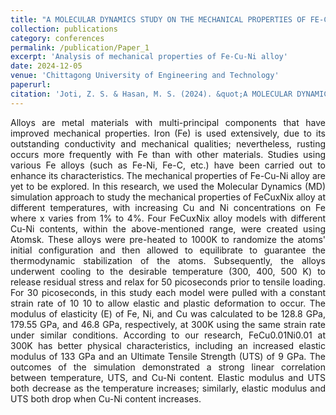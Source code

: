 ```yaml
---
title: "A MOLECULAR DYNAMICS STUDY ON THE MECHANICAL PROPERTIES OF FE-CU-NI NANOPILLAR UNDER UNIAXIAL TENSILE LOAD"
collection: publications
category: conferences
permalink: /publication/Paper_1
excerpt: 'Analysis of mechanical properties of Fe-Cu-Ni alloy'
date: 2024-12-05
venue: 'Chittagong University of Engineering and Technology'
paperurl: 
citation: 'Joti, Z. S. & Hasan, M. S. (2024). &quot;A MOLECULAR DYNAMICS STUDY ON THE MECHANICAL PROPERTIES OF FE-CU-NI NANOPILLAR UNDER UNIAXIAL TENSILE LOAD.&quot; <i>Books of Abstracts of the 3rd International Conference on Mathematical Analysis and Application Modeling (p. 43). Chittagong, Bangladesh</i>.'
---
```

<div align="justify">
Alloys are metal materials with multi-principal components that have improved mechanical properties. Iron (Fe) is used extensively, due to its outstanding conductivity and mechanical qualities; nevertheless, rusting occurs more frequently with Fe than with other materials. Studies using various Fe alloys (such as Fe-Ni, Fe-C, etc.) have been carried out to enhance its characteristics. The mechanical properties of Fe-Cu-Ni alloy are yet to be explored. In this research, we used the Molecular Dynamics (MD) simulation approach to study the mechanical properties of FeCuxNix alloy at different temperatures, with increasing Cu and Ni concentrations on Fe where x varies from 1% to 4%. Four FeCuxNix alloy models with different Cu-Ni contents, within the above-mentioned range, were created using Atomsk. These alloys were pre-heated to 1000K to randomize the atoms' initial configuration and then allowed to equilibrate to guarantee the thermodynamic stabilization of the atoms. Subsequently, the alloys underwent cooling to the desirable temperature (300, 400, 500 K) to release residual stress and relax for 50 picoseconds prior to tensile loading. For 30 picoseconds, in this study each model were pulled with a constant strain rate of 10 10 to allow elastic and plastic deformation to occur. The modulus of elasticity (E) of Fe, Ni, and Cu was calculated to be 128.8 GPa, 179.55 GPa, and 46.8 GPa, respectively, at 300K using the same strain rate under similar conditions. According to our research, FeCu0.01Ni0.01 at 300K has better physical characteristics, including an increased elastic modulus of 133 GPa and an Ultimate Tensile Strength (UTS) of 9 GPa. The outcomes of the simulation demonstrated a strong linear correlation between temperature, UTS, and Cu-Ni content. Elastic modulus and UTS both decrease as the temperature increases; similarly, elastic modulus and UTS both drop when Cu-Ni content increases.
</div>
